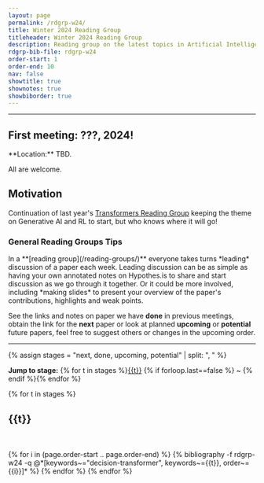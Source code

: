 ```yaml
---
layout: page
permalink: /rdgrp-w24/
title: Winter 2024 Reading Group
titleheader: Winter 2024 Reading Group
description: Reading group on the latest topics in Artificial Intelligence
rdgrp-bib-file: rdgrp-w24
order-start: 1
order-end: 10
nav: false
showtitle: true
shownotes: true
showbiborder: true
---
```



<hr/>

<h2>First meeting: ???, 2024!</h2>
**Location:** TBD. 

All are welcome.


<h2>Motivation</h2>
Continuation of last year's <a href="/rdgrp-s23/">Transformers Reading Group</a> keeping the theme on Generative AI and RL to start, but who knows where it will go!

<h3>General Reading Groups Tips</h3>
In a **[reading group](/reading-groups/)** everyone takes turns *leading* discussion of a paper each week. Leading discussion can be as simple as having your own annotated notes on Hypothes.is to share and start discussion as we go through it together. Or it could be more involved, including *making slides* to present your overview of the paper's contributions, highlights and weak points.


See the links and notes on paper we have **done** in previous meetings, obtain the link for the **next** paper or look at planned **upcoming** or **potential** future papers, feel free to suggest others or changes in the upcoming order.

<hr/>

{% assign stages = "next, done, upcoming, potential" | split: ", " %}

<b>Jump to stage:</b> {% for t in stages %}<a href="#{{t}}">{{t}}</a> {% if forloop.last==false %} ~ {% endif %}{% endfor %}


<div class="publications by year">
{% for t in stages %}
  <h2 class="year"><a name="{{t}}">{{t}}</a></h2>
    <br/><br/> 
  {% for i in (page.order-start .. page.order-end) %}
      {% bibliography -f rdgrp-w24 -q @*[keywords~="decision-transformer",  keywords~={{t}}, order~={{i}}]* %}
  {% endfor %}
{% endfor %}


</div>


